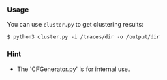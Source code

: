 ### Usage

You can use `cluster.py` to get clustering results:

```console
$ python3 cluster.py -i /traces/dir -o /output/dir
```

### Hint

- The 'CFGenerator.py' is for internal use.